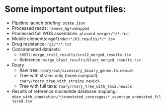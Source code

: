 # Some important output files:

* Pipeline launch briefing: `state.json`
* Processed reads: `remove_hg/unmapped`
* Processed full WGS assemblies: `plasmid_merger/*/*.fna`
* Mobile elements: `mgefinder/*/03.results/*/*.tsv`
* Drug resistance: `rgi/*/*.txt`
* Concatenated datasets:
  * `SRST2`: `merge_srst2_results/srst2_merged_results.tsv`
  * Reference: `merge_blast_results/blast_merged_results.tsv`
* Roary 
  * Raw tree: `roary/out/accessory_binary_genes.fa.newick`
  * Tree with strains only (more compact): `roary/roary_tree_with_strains.newick`
  * Tree with full taxa: `roary/roary_tree_with_taxa.newick`
* Results of reference nucleotide database mapping: `nbee_with_annotation/*/annotated_coverages/*_coverage_annotated_filtered.tsv`
